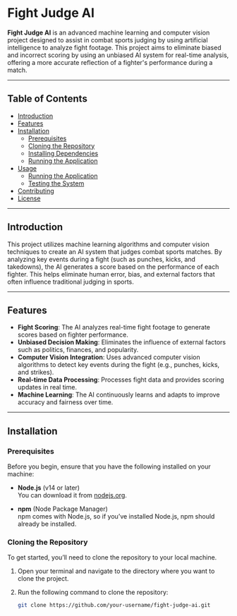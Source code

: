 # Fight Judge AI

**Fight Judge AI** is an advanced machine learning and computer vision project designed to assist in combat sports judging by using artificial intelligence to analyze fight footage. This project aims to eliminate biased and incorrect scoring by using an unbiased AI system for real-time analysis, offering a more accurate reflection of a fighter's performance during a match.

---

## Table of Contents

- [Introduction](#introduction)
- [Features](#features)
- [Installation](#installation)
  - [Prerequisites](#prerequisites)
  - [Cloning the Repository](#cloning-the-repository)
  - [Installing Dependencies](#installing-dependencies)
  - [Running the Application](#running-the-application)
- [Usage](#usage)
  - [Running the Application](#running-the-application-1)
  - [Testing the System](#testing-the-system)
- [Contributing](#contributing)
- [License](#license)

---

## Introduction

This project utilizes machine learning algorithms and computer vision techniques to create an AI system that judges combat sports matches. By analyzing key events during a fight (such as punches, kicks, and takedowns), the AI generates a score based on the performance of each fighter. This helps eliminate human error, bias, and external factors that often influence traditional judging in sports.

---

## Features

- **Fight Scoring**: The AI analyzes real-time fight footage to generate scores based on fighter performance.
- **Unbiased Decision Making**: Eliminates the influence of external factors such as politics, finances, and popularity.
- **Computer Vision Integration**: Uses advanced computer vision algorithms to detect key events during the fight (e.g., punches, kicks, and strikes).
- **Real-time Data Processing**: Processes fight data and provides scoring updates in real time.
- **Machine Learning**: The AI continuously learns and adapts to improve accuracy and fairness over time.

---

## Installation

### Prerequisites

Before you begin, ensure that you have the following installed on your machine:

- **Node.js** (v14 or later)  
  You can download it from [nodejs.org](https://nodejs.org/).
  
- **npm** (Node Package Manager)  
  npm comes with Node.js, so if you’ve installed Node.js, npm should already be installed.

### Cloning the Repository

To get started, you’ll need to clone the repository to your local machine.

1. Open your terminal and navigate to the directory where you want to clone the project.
2. Run the following command to clone the repository:

   ```bash
   git clone https://github.com/your-username/fight-judge-ai.git
